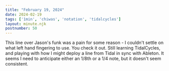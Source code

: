 ```yaml
---
title: "February 19, 2024"
date: 2024-02-19
tags: ['1min', 'chiwas', 'notation', 'tidalcycles']
layout: minute.njk
postnumber: 50
---
```


This line over Jason's funk was a pain for some reason - I couldn't settle on what left hand fingering to use. You check it out.  Still learning TidalCycles, and playing with how I might deploy a line from Tidal in sync with Ableton. It seems I need to anticipate either an 1/8th or a 1/4 note, but it doesn't seem consistent. 
